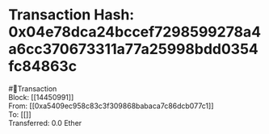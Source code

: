 
Transaction Hash: 0x04e78dca24bccef7298599278a4a6cc370673311a77a25998bdd0354fc84863c
====================================================================================
  
#💸Transaction  
Block: [[14450991]]  
From: [[0xa5409ec958c83c3f309868babaca7c86dcb077c1]]  
To: [[]]  
Transferred: 0.0 Ether